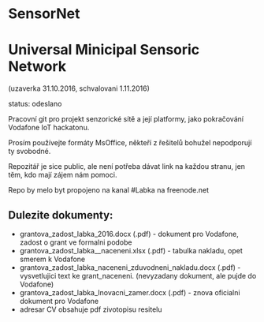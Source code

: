 # SensorNet
Universal Minicipal Sensoric Network 
======================
(uzaverka 31.10.2016, schvalovani 1.11.2016)
    
status: odeslano

Pracovní git pro projekt senzorické sítě a její platformy, jako pokračování Vodafone IoT hackatonu.

Prosím používejte formáty MsOffice, někteří z řešitelů bohužel nepodporují ty svobodné.

Repozitář je sice public, ale není potřeba dávat link na každou stranu, jen těm, kdo mají zájem nám pomoci.

Repo by melo byt propojeno na kanal #Labka na freenode.net

Dulezite dokumenty:
------------------- 
- grantova_zadost_labka_2016.docx (.pdf) - dokument pro Vodafone, zadost o grant ve formalni podobe
- grantova_zadost_labka__naceneni.xlsx (.pdf) - tabulka nakladu, opet smerem k Vodafone
- grantova_zadost_labka_naceneni_zduvodneni_nakladu.docx (.pdf) - vysvetlujici text ke grant_naceneni. (nevyzadany dokument, ale pujde do Vodafone)
- grantova_zadost_labka_Inovacni_zamer.docx (.pdf) - znova oficialni dokument pro Vodafone
- adresar CV obsahuje pdf zivotopisu resitelu





